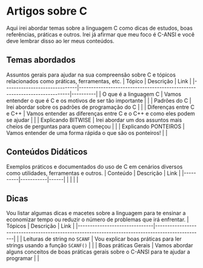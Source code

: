 # Artigos sobre C
Aqui irei abordar temas sobre a linguagem C como dicas de estudos, boas referências, práticas e outros. Irei já afirmar que meu foco é C-ANSI e você deve lembrar disso ao ler meus conteúdos.

## Temas abordados
Assuntos gerais para ajudar na sua compreensão sobre C e tópicos relacionados como práticas, ferramentas, etc.
| Tópico                       | Descrição                                                                | Link     |
|------------------------------|--------------------------------------------------------------------------|----------|
| O que é a linguagem C	       | Vamos entender o que é C e os motivos de ser tão importante              |          |
| Padrões do C                 | Irei abordar sobre os padrões de programação do C                        |          |
| Diferenças entre C e C++     | Vamos entender as diferenças entre C e o C++ e como eles podem se ajudar |          |
| Explicando BITWISE           | Irei abordar um dos assuntos mais cheios de perguntas para quem começou  |          |
| Explicando PONTEIROS         | Vamos entender de uma forma rápida o que são os ponteiros!               |          |

## Conteúdos Didáticos
Exemplos práticos e documentados do uso de C em cenários diversos como utilidades, ferramentas e outros.
| Conteúdo | Descrição | Link |
|----------|-----------|------|
|          |           |      |

## Dicas
Vou listar algumas dicas e macetes sobre a linguagem para te ensinar a economizar tempo ou reduzir o número de problemas que irá enfrentar.
| Tópicos                       | Descrição                                                                                        | Link |
|-------------------------------|--------------------------------------------------------------------------------------------------|      |
| Leituras de string no `SCANF` | Vou explicar boas práticas para ler strings usando a função `SCANF()`                            |      |
| Boas práticas Gerais          | Vamos abordar alguns conceitos de boas práticas gerais sobre o C-ANSI para te ajudar a programar |      |